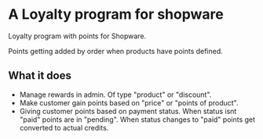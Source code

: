 # A Loyalty program for shopware

Loyalty program with points for Shopware.

Points getting added by order when products have points defined.

## What it does

- Manage rewards in admin. Of type "product" or "discount".
- Make customer gain points based on "price" or "points of product".
- Giving customer points based on payment status. When status isnt "paid" points are in "pending". When status changes to "paid" points get converted to actual credits.